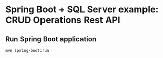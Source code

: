 # Spring Boot + SQL Server example: CRUD Operations Rest API


## Run Spring Boot application
```
mvn spring-boot:run
```

